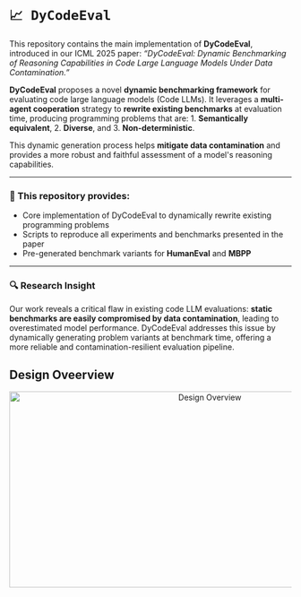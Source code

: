 # `📈 DyCodeEval`

This repository contains the main implementation of **DyCodeEval**, introduced in our ICML 2025 paper:
*“DyCodeEval: Dynamic Benchmarking of Reasoning Capabilities in Code Large Language Models Under Data Contamination.”*

**DyCodeEval** proposes a novel **dynamic benchmarking framework** for evaluating code large language models (Code LLMs). It leverages a **multi-agent cooperation** strategy to **rewrite existing benchmarks** at evaluation time, producing programming problems that are: 1. **Semantically equivalent**, 2. **Diverse**, and 3. **Non-deterministic**.

This dynamic generation process helps **mitigate data contamination** and provides a more robust and faithful assessment of a model's reasoning capabilities.

---

### 🔧 This repository provides:

* Core implementation of DyCodeEval to dynamically rewrite existing programming problems
* Scripts to reproduce all experiments and benchmarks presented in the paper
* Pre-generated benchmark variants for **HumanEval** and **MBPP**

---

### 🔍 Research Insight

Our work reveals a critical flaw in existing code LLM evaluations: **static benchmarks are easily compromised by data contamination**, leading to overestimated model performance. DyCodeEval addresses this issue by dynamically generating problem variants at benchmark time, offering a more reliable and contamination-resilient evaluation pipeline.


## Design Oveerview
<div  align="center">    
 <img src="https://anonymous.4open.science/r/DcL-BD-2E60/figs/Dcl-BD.jpg" width="700" height="350" alt="Design Overview"/><br/>
</div>   
